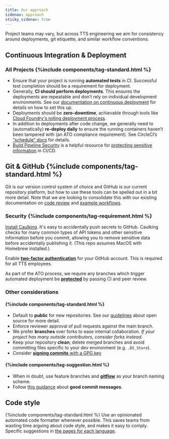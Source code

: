 ```yaml
---
title: Our approach
sidenav: approach
sticky_sidenav: true
---
```


Project teams may vary, but across TTS engineering we aim for consistency
around deployments, git etiquette, and similar workflow conventions.

## Continuous Integration & Deployment

### All Projects {%include components/tag-standard.html %} 

- Ensure that your project is running **automated tests** in CI. Successful
  test completion should be a requirement for deployment.
- Generally, **CI should perform deployments**. This ensures the deployments
  are repeatable and don’t rely on individual development environments. See
  our [documentation on continuous deployment]({{site.baseurl}}/continuous-deployment) for
  details on how to set this up.
- Deployments should be **zero-downtime**, achievable through tools like
  [Cloud Foundry's rolling deployment process](https://docs.cloudfoundry.org/devguide/deploy-apps/rolling-deploy.html).
- In addition to deployments after code change, we generally need to
  (automatically) **re-deploy daily** to ensure the running containers haven’t
  been tampered with (an ATO compliance requirement). See CircleCI’s
  [“schedule”
  docs](https://circleci.com/docs/2.0/configuration-reference/#schedule) for
  details.
- [Build Pipeline Security](https://sprocketfox.io/xssfox/2021/01/18/pipeline/) is a helpful resource for [protecting sensitive information](https://handbook.tts.gsa.gov/sensitive-information/) in CI/CD.

## Git & GitHub {%include components/tag-standard.html %} 

Git is our version control system of choice and
GitHub is our current repository platform, but how to use these tools can be spelled out
in a bit more detail. Note that we are looking to consolidate this with our existing
documentation on [code review]({{site.baseurl}}/code-review) and [example
workflows]({{site.baseurl}}/example-workflows).

### Security {%include components/tag-requirement.html %}

[Install Caulking](https://github.com/cloud-gov/caulking). 
It's easy to accidentally push secrets to GitHub. Caulking checks for many common types of API tokens 
and other sensitive information before you commit, allowing you to remove sensitive data before
accidentally publishing it. (This repo assumes MacOS with Homebrew installed.)

Enable 
[**two-factor authentication**](https://help.github.com/articles/about-two-factor-authentication/) for
your GitHub account. This is required for all TTS employees.

As part of the ATO process, we require any branches which
trigger automated deployment be [**protected**](https://help.github.com/articles/about-protected-branches/)
by passing CI and peer review.

### Other considerations

#### {%include components/tag-standard.html %} 
* Default to **public** for new repositories. See our
  [guidelines](https://github.com/18F/open-source-policy/blob/master/practice.md)
  about open source for more detail.
* Enforce reviewer approval of pull requests against the main branch. 
* We prefer **branches** over forks to ease internal collaboration. *If your project has many outside contributors, consider forks instead.*
* Keep your repository **clean**; delete merged branches and avoid committing
files specific to your dev environment (e.g. `.DS_Store`).
* Consider [**signing commits** with a GPG
  key](https://help.github.com/articles/signing-commits-with-gpg/)


#### {%include components/tag-suggestion.html %}
* When in doubt, use feature branches and [**gitflow**](http://nvie.com/posts/a-successful-git-branching-model/) as your branch naming scheme.
* Follow [this
  guidance](http://tbaggery.com/2008/04/19/a-note-about-git-commit-messages.html) about **good commit messages**.

## Code style

{%include components/tag-standard.html %}  Use an opinionated automated code formatter whenever possible. This saves teams from wasting time arguing about code style, and makes it easy to comply. Specific suggestions in [the pages for each language]({{site.baseurl}}/language-selection/).
